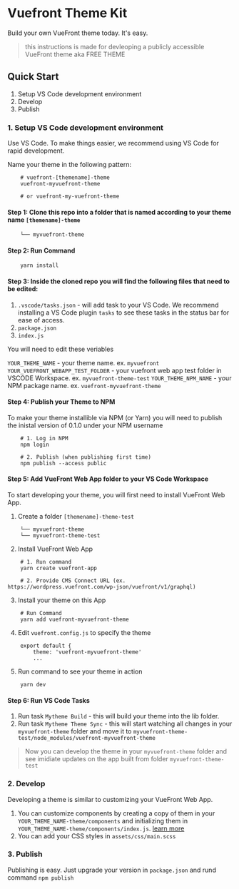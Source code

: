 # Vuefront Theme Kit

Build your own VueFront theme today. It's easy.

> this instructions is made for devleoping a publicly accessible VueFront theme aka FREE THEME

## Quick Start
1. Setup VS Code development environment 
3. Develop
4. Publish

### 1. Setup VS Code development environment 
Use VS Code. To make things easier, we recommend using VS Code for rapid development. 

Name your theme in the following pattern: 
```
    # vuefront-[themename]-theme
    vuefront-myvuefront-theme

    # or vuefront-my-vuefront-theme
```

#### Step 1: Clone this repo into a folder that is named according to your theme name `[themename]-theme`

```
    └── myvuefront-theme
```
#### Step 2: Run Command
```
    yarn install
```
#### Step 3: Inside the cloned repo you will find the following files that need to be edited: 

1. `.vscode/tasks.json` - will add task to your VS Code. We recommend installing a VS Code plugin `tasks` to see these tasks in the status bar for ease of access.
2. `package.json`
3. `index.js`

You will need to edit these veriables

`YOUR_THEME_NAME` - your theme name. ex. `myvuefront`
`YOUR_VUEFRONT_WEBAPP_TEST_FOLDER` - your vuefront web app test folder in VSCODE Workspace. ex. `myvuefront-theme-test`
`YOUR_THEME_NPM_NAME` - your NPM package name. ex. `vuefront-myvuefront-theme`

#### Step 4: Publish your Theme to NPM
To make your theme installible via NPM (or Yarn) you will need to publish the inistal version of 0.1.0 under your NPM username

```
    # 1. Log in NPM
    npm login 

    # 2. Publish (when publishing first time)
    npm publish --access public
```

#### Step 5: Add VueFront Web App folder to your VS Code Workspace 
To start developing your theme, you will first need to install VueFront Web App. 

1. Create a folder `[themename]-theme-test`
```
    └── myvuefront-theme
    └── myvuefront-theme-test
```
2. Install VueFront Web App
```
    # 1. Run command 
    yarn create vuefront-app

    # 2. Provide CMS Connect URL (ex. https://wordpress.vuefront.com/wp-json/vuefront/v1/graphql)
```
3. Install your theme on this App
```
    # Run Command
    yarn add vuefront-myvuefront-theme
```
4. Edit `vuefront.config.js` to specify the theme
```
    export default {
        theme: 'vuefront-myvuefront-theme'
        ...
```
5. Run command to see your theme in action
```
    yarn dev
```

#### Step 6: Run VS Code Tasks
1. Run task `Mytheme Build` - this will build your theme into the lib folder.
2. Run task `Mytheme Theme Sync` - this will start watching all changes in your `myvuefront-theme` folder and move it to `myvuefront-theme-test/node_modules/vuefront-myvuefront-theme`

> Now you can develop the theme in your `myvuefront-theme` folder and see imidiate updates on the app built from folder `myvuefront-theme-test`

### 2. Develop
Developing a theme is similar to customizing your VueFront Web App. 
1. You can customize components by creating a copy of them in your `YOUR_THEME_NAME-theme/components` and initializing them in `YOUR_THEME_NAME-theme/components/index.js`. [learn more](https://vuefront.com/develop)
2. You can add your CSS styles in `assets/css/main.scss`

### 3. Publish
Publishing is easy. Just upgrade your version in `package.json` and rund command `npm publish`
